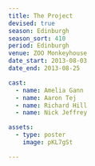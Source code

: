 ```yaml
---
title: The Project
devised: true
season: Edinburgh
season_sort: 410
period: Edinburgh
venue: ZOO Monkeyhouse
date_start: 2013-08-03
date_end: 2013-08-25

cast:
  - name: Amelia Gann
  - name: Aaron Tej
  - name: Richard Hill
  - name: Nick Jeffrey

assets:
  - type: poster
    image: pKL7gSt

---
```

